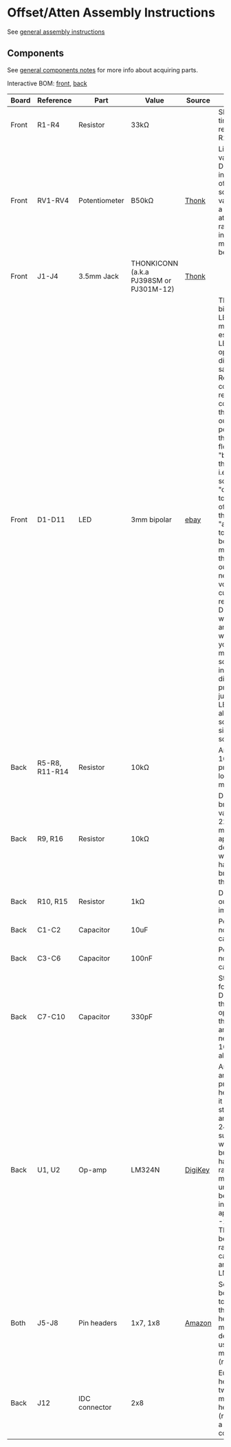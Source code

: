 # Offset/Atten Assembly Instructions

See [general assembly instructions](https://quinnfreedman.github.io/modular/docs/assembly)

## Components

See [general components notes](https://quinnfreedman.github.io/modular/docs/components) for more info about acquiring parts.

Interactive BOM: [front](https://quinnfreedman.github.io/fm-artifacts/OffsetAtten/rng_pcb_front_interactive_bom.html), [back](https://quinnfreedman.github.io/fm-artifacts/OffsetAtten/rng_pcb_back_interactive_bom.html)

| Board | Reference | Part             | Value                                   | Source  | Comment |
| ----- | --------- | ---------------- | --------------------------------------- | ------- | ------- |
| Front | R1-R4     | Resistor         | 33kΩ                                    |         | Should be ~5/7 times the resistance of R2/R4. |
| Front | RV1-RV4   | Potentiometer    | B50kΩ                                   | [Thonk](https://www.thonk.co.uk/shop/alpha-9mm-pots-dshaft/) | Linear. Any value is fine. Determines the input impedance of the module, so a higher value will mean a better attenuation range for some inputs (100k might actually be better). |
| Front | J1-J4     | 3.5mm Jack       | THONKICONN (a.k.a PJ398SM or PJ301M-12) | [Thonk](https://www.thonk.co.uk/shop/thonkiconn/) | |
| Front | D1-D11    | LED              | 3mm bipolar                             | [ebay](https://www.ebay.com/itm/133972966618) | This is a bipolar/bi-color LED. That means it is essentially two LEDs wired in opposite directions in the same package. Reversing the connection reverses the colors. When the module is outputting a positive voltage, the current will flow "backwards" through the LED, i.e. from the square "cathode" hole towards the top of the module to the round "anode" hole towards the bottom of the module. When the module is outputting a negative voltage, the current will be reversed. Depending on which LEDs you are using and which colors you want, you might need to solder the LED in the reverse direction. It's probably best to just test the LEDs with alligator clips or something similar before soldering. |
| Back  | R5-R8, R11-R14 | Resistor    | 10kΩ                                    |         | Any value 10k-100k is probably fine as long as they all match. |
| Back  | R9, R16   | Resistor         | 10kΩ                                    |         | Determines LED brightness. Any value between 220Ω-10kΩ might be appropriate depending on which LEDs you have and how bright you want them. |
| Back  | R10, R15  | Resistor         | 1kΩ                                     |         | Determines output impedance |
| Back  | C1-C2     | Capacitor        | 10uF                                    |         | Power supply noise filtering capacitors |
| Back  | C3-C6     | Capacitor        | 100nF                                   |         | Power supply noise filtering capacitors |
| Back  | C7-C10    | Capacitor        | 330pF                                   |         | Stabilizing cap for op-amps. Depending on the model of op-amps used, these probably aren't strictly necessary. 100pF should also be fine. |
| Back  | U1, U2    | Op-amp           | LM324N                                  | [DigiKey](https://www.digikey.com/en/products/detail/texas-instruments/LM324N/277627) | Any quad op-amp would probably work here, as long as it follows the standard pinout and can handle 24V power supply. A TL074 would work fine, but it can't handle rail-to-rail inputs, so it might give unexpected behavior if the input or output approaches -12V. Therefore, it is better to use a rail-to-rail-capable op-amp like the LM324. |
| Both  | J5-J8     | Pin headers      | 1x7, 1x8                                | [Amazon](https://www.amazon.com/gp/product/B074HVBTZ4) | Solder the two boards directly together using the male headers or make them detachable using a male/female pair (recommended). |
| Back  | J12       | IDC connector    | 2x8                                     |         | Eurorack power header. Can use two rows of male pin headers or (recommended) a shrouded connector. |

